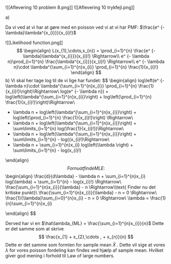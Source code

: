 ![[Aflevering 10 problem 8.png]]
![[Aflevering 10 trykfejl.png]]

a)

Da vi ved at vi har at gøre med en poisson ved vi at vi har PMF: $\frac{e^ {- \lambda}\lambda^{x_{i}}}{x_{i}!}$ 

![[Likelihood function.png]]
$$
\begin{align}
L(x_{1},\cdots,x_{n}) =
\prod_{i=1}^{n} \frac{e^ {- \lambda}\lambda^{x_{i}}}{x_{i}!} \Rightarrow\\
e^ {- \lambda n}\prod_{i=1}^{n} \frac{\lambda^{x_{i}}}{x_{i}!} \Rightarrow\\
e^ {- \lambda n}\cdot  \lambda^{\sum_{i=1}^{n}x_{i}} \prod_{i=1}^{n} \frac{1}{x_{i}!}
\end{align}
$$
b)
Vi skal her tage log til de vi lige har fundet:
$$
\begin{align}
log\left(e^ {- \lambda n}\cdot  \lambda^{\sum_{i=1}^{n}x_{i}} \prod_{i=1}^{n} \frac{1}{x_{i}!}\right)\Rightarrow\\
log(e^ {- \lambda n})  +  log\left(\lambda^{\sum_{i=1}^{n}x_{i}}\right) +  log\left(\prod_{i=1}^{n} \frac{1}{x_{i}!}\right)\Rightarrow\\
 - \lambda n  + log\left(\lambda^{\sum_{i=1}^{n}x_{i}}\right) + log\left(\prod_{i=1}^{n} \frac{1}{x_{i}!}\right) \Rightarrow\\
 - \lambda n  + log\left(\lambda^{\sum_{i=1}^{n}x_{i}}\right) + \sum\limits_{i=1}^{n}  log(\frac{1}{x_{i}!})\Rightarrow\\
  - \lambda n  + log\left(\lambda^{\sum_{i=1}^{n}x_{i}}\right) + \sum\limits_{i=1}^{n}   - log(\{x_{i}!)\Rightarrow\\
  - \lambda n  + \sum_{i=1}^{n}x_{i} log\left(\lambda \right) + \sum\limits_{i=1}^{n}   - log(x_{i}!)

\end{align}
$$
For nu at finde MLE:
$$
\begin{align}
\frac{d}{d\lambda} - \lambda n  + \sum_{i=1}^{n}x_{i} log(\lambda) + \sum_{i=1}^{n}   - log(x_{i}!) \Rightarrow\\
\frac{\sum_{i=1}^{n}x_{i}}{\lambda} - n \Rightarrow\\\text{ Finder nu det kritiske punkt}\\
\frac{\sum_{i=1}^{n}x_{i}}{\lambda} - n  = 0 \Rightarrow\\
\frac{1}{\lambda}\sum_{i=0}^{n}x_{i}  - n  = 0 \Rightarrow\\
\lambda = \frac{1}{n}\sum_{i=1}^{n}x_{i}


\end{align}
$$

Derved har vi en $\hat\lambda_{ML} = \frac{\sum_{i=1}^{n}x_{i}}{n}$
Dette er det samme som at skrive
$$
\frac{x_{1} + x_{2},\cdots , +  x_{n}}{n}
$$
Dette er det samme som formlen for sample mean $\bar X$ . Dette vil sige at vores $\lambda$ for vores poisson fordeling kan findes ved hjælp af sample mean. Hvilket giver god mening i forhold til Law of large numbers.

